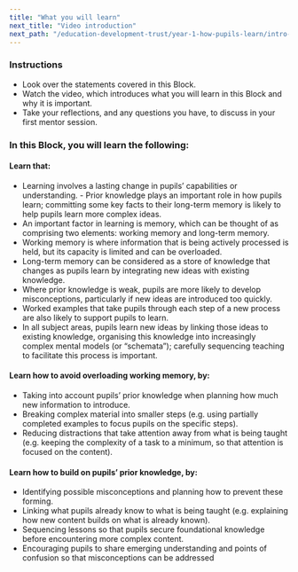 ```yaml
---
title: "What you will learn"
next_title: "Video introduction"
next_path: "/education-development-trust/year-1-how-pupils-learn/intro-ect-video-introduction"
---
```



### Instructions

- Look over the statements covered in this Block.
- Watch the video, which introduces what you will learn in this Block and why it is important.
- Take your reflections, and any questions you have, to discuss in your first mentor session.

### In this Block, you will learn the following:

#### Learn that:
- Learning involves a lasting change in pupils’ capabilities or understanding.                                                                                                                                                                         - Prior knowledge plays an important role in how pupils learn; committing some key facts to their long-term memory is likely to help pupils learn more complex ideas.
- An important factor in learning is memory, which can be thought of as comprising two elements: working memory and long-term memory.
- Working memory is where information that is being actively processed is held, but its capacity is limited and can be overloaded.
- Long-term memory can be considered as a store of knowledge that changes as pupils learn by integrating new ideas with existing knowledge.
- Where prior knowledge is weak, pupils are more likely to develop misconceptions, particularly if new ideas are introduced too quickly.
- Worked examples that take pupils through each step of a new process are also likely to support pupils to learn.                                                                                                                                      
- In all subject areas, pupils learn new ideas by linking those ideas to existing knowledge, organising this knowledge into increasingly complex mental models (or “schemata”); carefully sequencing teaching to facilitate this process is important. 

#### Learn how to avoid overloading working memory, by:
- Taking into account pupils’ prior knowledge when planning how much new information to introduce.
- Breaking complex material into smaller steps (e.g. using partially completed examples to focus pupils on the specific steps).
- Reducing distractions that take attention away from what is being taught (e.g. keeping the complexity of a task to a minimum, so that attention is focused on the content).

#### Learn how to build on pupils’ prior knowledge, by:                                                                                                                                   
- Identifying possible misconceptions and planning how to prevent these forming.                                                                                              
- Linking what pupils already know to what is being taught (e.g. explaining how new content builds on what is already known).
- Sequencing lessons so that pupils secure foundational knowledge before encountering more complex content.                                                                   
- Encouraging pupils to share emerging understanding and points of confusion so that misconceptions can be addressed

